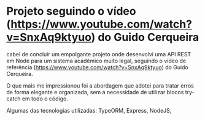# Projeto seguindo o vídeo (https://www.youtube.com/watch?v=SnxAq9ktyuo) do Guido Cerqueira

cabei de concluir um empolgante projeto onde desenvolvi uma API REST em Node para um sistema acadêmico muito legal, seguindo o vídeo de referência (https://www.youtube.com/watch?v=SnxAq9ktyuo) do Guido Cerqueira.



O que mais me impressionou foi a abordagem que adotei para tratar erros de forma elegante e organizada, sem a necessidade de utilizar blocos try-catch em todo o código.



Algumas das tecnologias utilizadas: TypeORM, Express, NodeJS,
